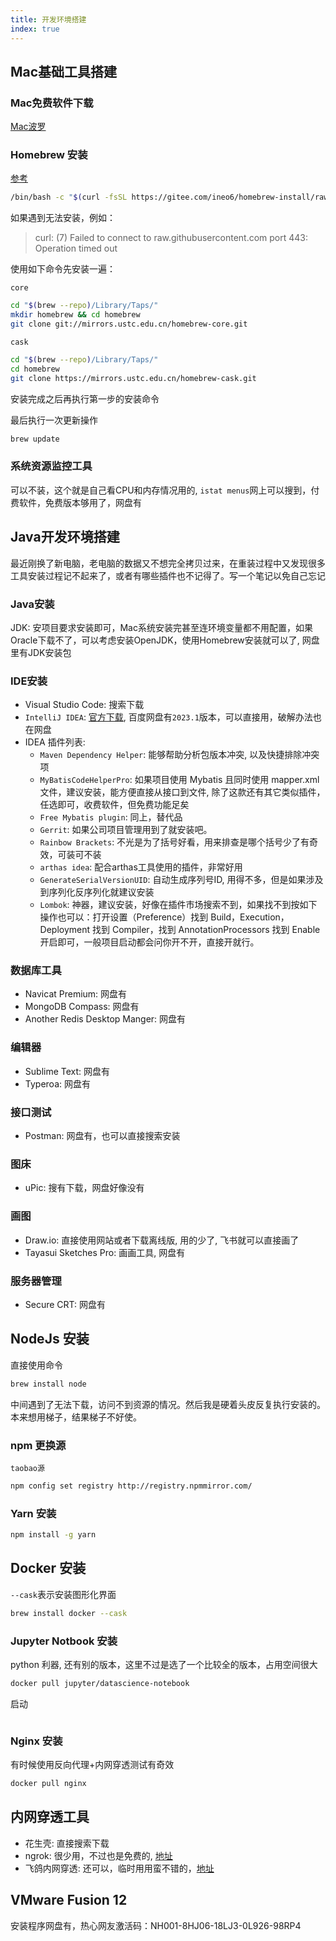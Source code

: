 ```yaml
---
title: 开发环境搭建
index: true
---
```


## Mac基础工具搭建
### Mac免费软件下载
[Mac波罗](https://www.macbl.com/)
### Homebrew 安装
[参考](https://brew.idayer.com/)
``` bash
/bin/bash -c "$(curl -fsSL https://gitee.com/ineo6/homebrew-install/raw/master/install.sh)"
```
如果遇到无法安装，例如：
> curl: (7) Failed to connect to raw.githubusercontent.com port 443: Operation timed out

使用如下命令先安装一遍：

`core`
```bash
cd "$(brew --repo)/Library/Taps/"
mkdir homebrew && cd homebrew
git clone git://mirrors.ustc.edu.cn/homebrew-core.git
```

`cask`
```bash
cd "$(brew --repo)/Library/Taps/"
cd homebrew
git clone https://mirrors.ustc.edu.cn/homebrew-cask.git
```

安装完成之后再执行第一步的安装命令

最后执行一次更新操作
``` bash
brew update
```

### 系统资源监控工具
可以不装，这个就是自己看CPU和内存情况用的, `istat menus`网上可以搜到，付费软件，免费版本够用了，网盘有

## Java开发环境搭建
最近刚换了新电脑，老电脑的数据又不想完全拷贝过来，在重装过程中又发现很多工具安装过程记不起来了，或者有哪些插件也不记得了。写一个笔记以免自己忘记

### Java安装
JDK: 安项目要求安装即可，Mac系统安装完甚至连环境变量都不用配置，如果Oracle下载不了，可以考虑安装OpenJDK，使用Homebrew安装就可以了, 网盘里有JDK安装包

### IDE安装
- Visual Studio Code: 搜索下载
- `IntelliJ IDEA`: [官方下载](https://www.jetbrains.com.cn/idea/download/#section=mac), 百度网盘有`2023.1`版本，可以直接用，破解办法也在网盘
- IDEA 插件列表:
    - `Maven Dependency Helper`: 能够帮助分析包版本冲突, 以及快捷排除冲突项
    - `MyBatisCodeHelperPro`: 如果项目使用 Mybatis 且同时使用 mapper.xml 文件，建议安装，能方便直接从接口到文件, 除了这款还有其它类似插件，任选即可，收费软件，但免费功能足矣
    - `Free Mybatis plugin`: 同上，替代品
    - `Gerrit`: 如果公司项目管理用到了就安装吧。
    - `Rainbow Brackets`: 不光是为了括号好看，用来排查是哪个括号少了有奇效，可装可不装
    - `arthas idea`: 配合arthas工具使用的插件，非常好用
    - `GenerateSerialVersionUID`: 自动生成序列号ID, 用得不多，但是如果涉及到序列化反序列化就建议安装
    - `Lombok`: 神器，建议安装，好像在插件市场搜索不到，如果找不到按如下操作也可以：打开设置（Preference）找到 Build，Execution，Deployment 找到 Compiler，找到 AnnotationProcessors 找到 Enable 开启即可，一般项目启动都会问你开不开，直接开就行。

### 数据库工具
- Navicat Premium: 网盘有
- MongoDB Compass: 网盘有
- Another Redis Desktop Manger: 网盘有

### 编辑器
- Sublime Text: 网盘有
- Typeroa: 网盘有

### 接口测试
- Postman: 网盘有，也可以直接搜索安装

### 图床
- uPic: 搜有下载，网盘好像没有

### 画图
- Draw.io: 直接使用网站或者下载离线版, 用的少了, 飞书就可以直接画了
- Tayasui Sketches Pro: 画画工具, 网盘有

### 服务器管理
- Secure CRT: 网盘有

## NodeJs 安装
直接使用命令
``` bash
brew install node
```

中间遇到了无法下载，访问不到资源的情况。然后我是硬着头皮反复执行安装的。本来想用梯子，结果梯子不好使。

### npm 更换源
`taobao源`
``` bash
npm config set registry http://registry.npmmirror.com/
```

### Yarn 安装
``` bash
npm install -g yarn 
```

## Docker 安装
`--cask`表示安装图形化界面
``` bash
brew install docker --cask
```

### Jupyter Notbook 安装
python 利器, 还有别的版本，这里不过是选了一个比较全的版本，占用空间很大
``` bash
docker pull jupyter/datascience-notebook
```
启动
``` bash

```

### Nginx 安装
有时候使用反向代理+内网穿透测试有奇效
``` bash
docker pull nginx
```


## 内网穿透工具
- 花生壳: 直接搜索下载
- ngrok: 很少用，不过也是免费的, [地址](https://ngrok.com/)
- 飞鸽内网穿透: 还可以，临时用用蛮不错的，[地址](https://www.fgnwct.com/index)

## VMware Fusion 12
安装程序网盘有，热心网友激活码：NH001-8HJ06-18LJ3-0L926-98RP4

